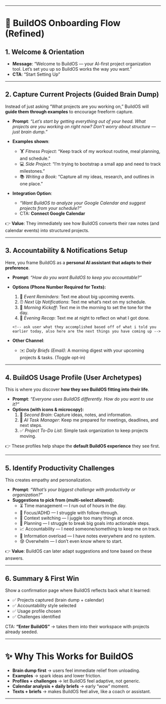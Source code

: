 <!-- TODO: priority 2 -->

---

# 🚀 BuildOS Onboarding Flow (Refined)

## 1. Welcome & Orientation

- **Message**: “Welcome to BuildOS — your AI-first project organization tool. Let’s set you up so BuildOS works the way _you_ want.”
- **CTA**: “Start Setting Up”

---

## 2. Capture Current Projects (Guided Brain Dump)

<!--
capture goals
what are you trying to get done, what goals you have, deadlines you have, what are you trying to get done -->

Instead of just asking “What projects are you working on,” BuildOS will **guide them through examples** to encourage freeform capture.

- **Prompt**: _“Let’s start by getting everything out of your head. What projects are you working on right now? Don’t worry about structure — just brain dump.”_

- **Examples shown**:
    - 🏋️ _Fitness Project_: “Keep track of my workout routine, meal planning, and schedule.”
    - 💻 _Side Project_: “I’m trying to bootstrap a small app and need to track milestones.”
    - 📚 _Writing a Book_: “Capture all my ideas, research, and outlines in one place.”

- **Integration Option**:
    - _“Want BuildOS to analyze your Google Calendar and suggest projects from your schedule?”_
    - CTA: **Connect Google Calendar**

👉 **Value**: They immediately see how BuildOS converts their raw notes (and calendar events) into structured projects.

---

## 3. Accountability & Notifications Setup

Here, you frame BuildOS as a **personal AI assistant that adapts to their preference**.

- **Prompt**: _“How do you want BuildOS to keep you accountable?”_
- **Options (Phone Number Required for Texts):**
    1. 📅 _Event Reminders_: Text me about big upcoming events.
    2. ⏰ _Next Up Notifications_: Text me what’s next on my schedule.
    3. 🌅 _Morning Kickoff_: Text me in the morning to set the tone for the day.
    4. 🌙 _Evening Recap_: Text me at night to reflect on what I got done.

      <!-- ask user what they accomplished based off of what i told you earlier today, also here are the next things you have coming up -->

- **Other Channel**:
    - ✉️ _Daily Briefs (Email)_: A morning digest with your upcoming projects & tasks. (Toggle opt-in)

---

## 4. BuildOS Usage Profile (User Archetypes)

This is where you discover **how they see BuildOS fitting into their life**.

- **Prompt**: _“Everyone uses BuildOS differently. How do you want to use it?”_
- **Options (with icons & microcopy):**
    1. 🧠 _Second Brain_: Capture ideas, notes, and information.
    2. 🤖 _AI Task Manager_: Keep me prepared for meetings, deadlines, and next steps.
    3. ✅ _Project To-Do List_: Simple task organization to keep projects moving.

👉 These profiles help shape the **default BuildOS experience** they see first.

---

## 5. Identify Productivity Challenges

This creates empathy and personalization.

- **Prompt**: _“What’s your biggest challenge with productivity or organization?”_
- **Suggestions to pick from (multi-select allowed):**
    - ⏳ Time management — I run out of hours in the day.
    - 🧩 Focus/ADHD — I struggle with follow-through.
    - 🔀 Context switching — I juggle too many things at once.
    - 📅 Planning — I struggle to break big goals into actionable steps.
    - 📈 Accountability — I need someone/something to keep me on track.
    - 📝 Information overload — I have notes everywhere and no system.
    - 😰 Overwhelm — I don’t even know where to start.

<!-- add snippets and helpful hints -->

👉 **Value**: BuildOS can later adapt suggestions and tone based on these answers.

---

## 6. Summary & First Win

Show a confirmation page where BuildOS reflects back what it learned:

- ✅ Projects captured (brain dump + calendar)
- ✅ Accountability style selected
- ✅ Usage profile chosen
- ✅ Challenges identified

CTA: **“Enter BuildOS”** → takes them into their workspace with projects already seeded.

---

# ✨ Why This Works for BuildOS

- **Brain dump first** → users feel immediate relief from unloading.
- **Examples** → spark ideas and lower friction.
- **Profiles + challenges** → let BuildOS feel adaptive, not generic.
- **Calendar analysis + daily briefs** → early “wow” moment.
- **Texts + briefs** → makes BuildOS feel alive, like a coach or assistant.

---

<!--
zach A/B test
what is my productivity archetype?
quiz vrs signup to buildos
-->
